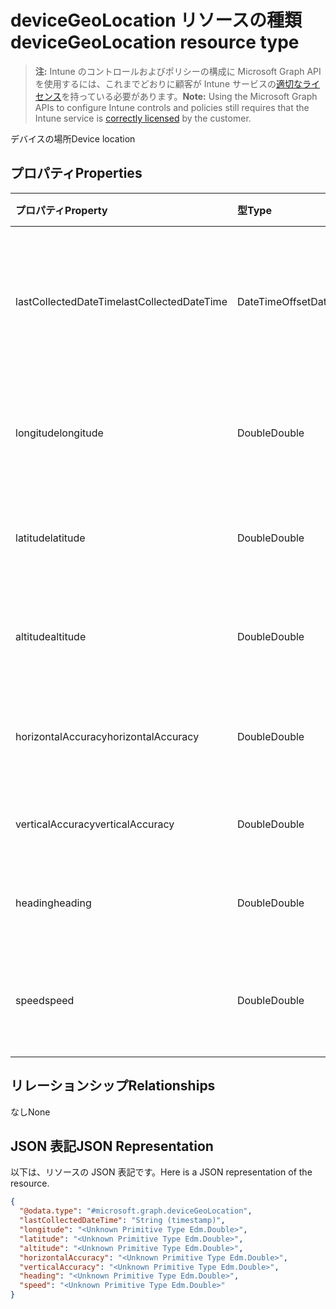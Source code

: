 # <a name="devicegeolocation-resource-type"></a><span data-ttu-id="35b6e-101">deviceGeoLocation リソースの種類</span><span class="sxs-lookup"><span data-stu-id="35b6e-101">deviceGeoLocation resource type</span></span>

> <span data-ttu-id="35b6e-102">**注:** Intune のコントロールおよびポリシーの構成に Microsoft Graph API を使用するには、これまでどおりに顧客が Intune サービスの[適切なライセンス](https://go.microsoft.com/fwlink/?linkid=839381)を持っている必要があります。</span><span class="sxs-lookup"><span data-stu-id="35b6e-102">**Note:** Using the Microsoft Graph APIs to configure Intune controls and policies still requires that the Intune service is [correctly licensed](https://go.microsoft.com/fwlink/?linkid=839381) by the customer.</span></span>

<span data-ttu-id="35b6e-103">デバイスの場所</span><span class="sxs-lookup"><span data-stu-id="35b6e-103">Device location</span></span>
## <a name="properties"></a><span data-ttu-id="35b6e-104">プロパティ</span><span class="sxs-lookup"><span data-stu-id="35b6e-104">Properties</span></span>
|<span data-ttu-id="35b6e-105">プロパティ</span><span class="sxs-lookup"><span data-stu-id="35b6e-105">Property</span></span>|<span data-ttu-id="35b6e-106">型</span><span class="sxs-lookup"><span data-stu-id="35b6e-106">Type</span></span>|<span data-ttu-id="35b6e-107">説明</span><span class="sxs-lookup"><span data-stu-id="35b6e-107">Description</span></span>|
|:---|:---|:---|
|<span data-ttu-id="35b6e-108">lastCollectedDateTime</span><span class="sxs-lookup"><span data-stu-id="35b6e-108">lastCollectedDateTime</span></span>|<span data-ttu-id="35b6e-109">DateTimeOffset</span><span class="sxs-lookup"><span data-stu-id="35b6e-109">DateTimeOffset</span></span>|<span data-ttu-id="35b6e-110">場所が記録された、UTC を基準とする時刻</span><span class="sxs-lookup"><span data-stu-id="35b6e-110">Time at which location was recorded, relative to UTC</span></span>|
|<span data-ttu-id="35b6e-111">longitude</span><span class="sxs-lookup"><span data-stu-id="35b6e-111">longitude</span></span>|<span data-ttu-id="35b6e-112">Double</span><span class="sxs-lookup"><span data-stu-id="35b6e-112">Double</span></span>|<span data-ttu-id="35b6e-113">デバイスの場所の経度座標</span><span class="sxs-lookup"><span data-stu-id="35b6e-113">Longitude coordinate of the device's location</span></span>|
|<span data-ttu-id="35b6e-114">latitude</span><span class="sxs-lookup"><span data-stu-id="35b6e-114">latitude</span></span>|<span data-ttu-id="35b6e-115">Double</span><span class="sxs-lookup"><span data-stu-id="35b6e-115">Double</span></span>|<span data-ttu-id="35b6e-116">デバイスの場所の緯度座標</span><span class="sxs-lookup"><span data-stu-id="35b6e-116">Latitude coordinate of the device's location</span></span>|
|<span data-ttu-id="35b6e-117">altitude</span><span class="sxs-lookup"><span data-stu-id="35b6e-117">altitude</span></span>|<span data-ttu-id="35b6e-118">Double</span><span class="sxs-lookup"><span data-stu-id="35b6e-118">Double</span></span>|<span data-ttu-id="35b6e-119">海抜標高 (メートル単位)</span><span class="sxs-lookup"><span data-stu-id="35b6e-119">Altitude, given in meters above sea level</span></span>|
|<span data-ttu-id="35b6e-120">horizontalAccuracy</span><span class="sxs-lookup"><span data-stu-id="35b6e-120">horizontalAccuracy</span></span>|<span data-ttu-id="35b6e-121">Double</span><span class="sxs-lookup"><span data-stu-id="35b6e-121">Double</span></span>|<span data-ttu-id="35b6e-122">経度と緯度の精度 (メートル単位)</span><span class="sxs-lookup"><span data-stu-id="35b6e-122">Accuracy of longitude and latitude in meters</span></span>|
|<span data-ttu-id="35b6e-123">verticalAccuracy</span><span class="sxs-lookup"><span data-stu-id="35b6e-123">verticalAccuracy</span></span>|<span data-ttu-id="35b6e-124">Double</span><span class="sxs-lookup"><span data-stu-id="35b6e-124">Double</span></span>|<span data-ttu-id="35b6e-125">標高の精度 (メートル単位)</span><span class="sxs-lookup"><span data-stu-id="35b6e-125">Accuracy of altitude in meters</span></span>|
|<span data-ttu-id="35b6e-126">heading</span><span class="sxs-lookup"><span data-stu-id="35b6e-126">heading</span></span>|<span data-ttu-id="35b6e-127">Double</span><span class="sxs-lookup"><span data-stu-id="35b6e-127">Double</span></span>|<span data-ttu-id="35b6e-128">真北を基準とする方角</span><span class="sxs-lookup"><span data-stu-id="35b6e-128">Heading in degrees from true north</span></span>|
|<span data-ttu-id="35b6e-129">speed</span><span class="sxs-lookup"><span data-stu-id="35b6e-129">speed</span></span>|<span data-ttu-id="35b6e-130">Double</span><span class="sxs-lookup"><span data-stu-id="35b6e-130">Double</span></span>|<span data-ttu-id="35b6e-131">デバイスの移動速度 (m/秒)</span><span class="sxs-lookup"><span data-stu-id="35b6e-131">Speed the device is traveling in meters per second</span></span>|

## <a name="relationships"></a><span data-ttu-id="35b6e-132">リレーションシップ</span><span class="sxs-lookup"><span data-stu-id="35b6e-132">Relationships</span></span>
<span data-ttu-id="35b6e-133">なし</span><span class="sxs-lookup"><span data-stu-id="35b6e-133">None</span></span>
## <a name="json-representation"></a><span data-ttu-id="35b6e-134">JSON 表記</span><span class="sxs-lookup"><span data-stu-id="35b6e-134">JSON Representation</span></span>
<span data-ttu-id="35b6e-135">以下は、リソースの JSON 表記です。</span><span class="sxs-lookup"><span data-stu-id="35b6e-135">Here is a JSON representation of the resource.</span></span>
<!--{
  "blockType": "resource",
  "@odata.type": "microsoft.graph.deviceGeoLocation"
}-->
``` json
{
  "@odata.type": "#microsoft.graph.deviceGeoLocation",
  "lastCollectedDateTime": "String (timestamp)",
  "longitude": "<Unknown Primitive Type Edm.Double>",
  "latitude": "<Unknown Primitive Type Edm.Double>",
  "altitude": "<Unknown Primitive Type Edm.Double>",
  "horizontalAccuracy": "<Unknown Primitive Type Edm.Double>",
  "verticalAccuracy": "<Unknown Primitive Type Edm.Double>",
  "heading": "<Unknown Primitive Type Edm.Double>",
  "speed": "<Unknown Primitive Type Edm.Double>"
}
```








